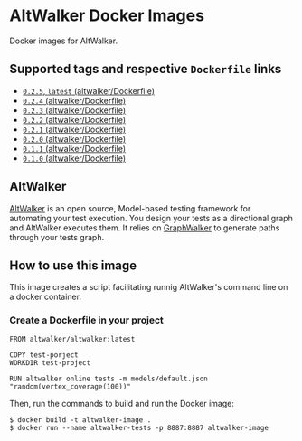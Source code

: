 # AltWalker Docker Images

Docker images for AltWalker.

## Supported tags and respective `Dockerfile` links

* [`0.2.5`, `latest` (altwalker/Dockerfile)](https://gitlab.com/altom/altwalker/docker-images/blob/master/altwalker/Dockerfile)
* [`0.2.4` (altwalker/Dockerfile)](https://gitlab.com/altom/altwalker/docker-images/blob/master/altwalker/Dockerfile)
* [`0.2.3` (altwalker/Dockerfile)](https://gitlab.com/altom/altwalker/docker-images/blob/master/altwalker/Dockerfile)
* [`0.2.2` (altwalker/Dockerfile)](https://gitlab.com/altom/altwalker/docker-images/blob/master/altwalker/Dockerfile)
* [`0.2.1` (altwalker/Dockerfile)](https://gitlab.com/altom/altwalker/docker-images/blob/master/altwalker/Dockerfile)
* [`0.2.0` (altwalker/Dockerfile)](https://gitlab.com/altom/altwalker/docker-images/blob/master/altwalker/Dockerfile)
* [`0.1.1` (altwalker/Dockerfile)](https://gitlab.com/altom/altwalker/docker-images/blob/master/altwalker/Dockerfile)
* [`0.1.0` (altwalker/Dockerfile)](https://gitlab.com/altom/altwalker/docker-images/blob/master/altwalker/Dockerfile)

## AltWalker

[AltWalker](https://altom.gitlab.io/altwalker/altwalker) is an open source, Model-based testing framework for automating your test execution. You design your tests as a directional graph and AltWalker executes them. It relies on [GraphWalker](http://graphwalker.github.io/) to generate paths through your tests graph.

## How to use this image

This image creates a script facilitating runnig AltWalker's command line on a docker container.

### Create a Dockerfile in your project

```
FROM altwalker/altwalker:latest

COPY test-porject
WORKDIR test-project

RUN altwalker online tests -m models/default.json "random(vertex_coverage(100))"
```

Then, run the commands to build and run the Docker image:

```
$ docker build -t altwalker-image .
$ docker run --name altwalker-tests -p 8887:8887 altwalker-image
```